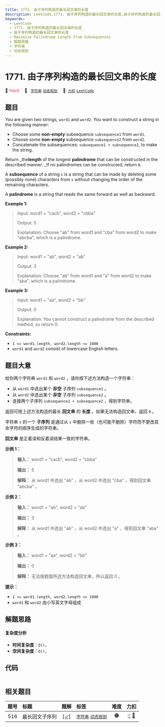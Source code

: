 ```yaml
---
title: 1771. 由子序列构造的最长回文串的长度
description: LeetCode,1771. 由子序列构造的最长回文串的长度,由子序列构造的最长回文串的长度,Maximize Palindrome Length From Subsequences,解题思路,字符串,动态规划
keywords:
  - LeetCode
  - 1771. 由子序列构造的最长回文串的长度
  - 由子序列构造的最长回文串的长度
  - Maximize Palindrome Length From Subsequences
  - 解题思路
  - 字符串
  - 动态规划
---
```


# 1771. 由子序列构造的最长回文串的长度

🔴 <font color=#ff334b>Hard</font>&emsp; 🔖&ensp; [`字符串`](/tag/string.md) [`动态规划`](/tag/dynamic-programming.md)&emsp; 🔗&ensp;[`力扣`](https://leetcode.cn/problems/maximize-palindrome-length-from-subsequences) [`LeetCode`](https://leetcode.com/problems/maximize-palindrome-length-from-subsequences)

## 题目

You are given two strings, `word1` and `word2`. You want to construct a string
in the following manner:

  * Choose some **non-empty** subsequence `subsequence1` from `word1`.
  * Choose some **non-empty** subsequence `subsequence2` from `word2`.
  * Concatenate the subsequences: `subsequence1 + subsequence2`, to make the string.

Return _the**length** of the longest **palindrome** that can be constructed in
the described manner. _If no palindromes can be constructed, return `0`.

A **subsequence** of a string `s` is a string that can be made by deleting
some (possibly none) characters from `s` without changing the order of the
remaining characters.

A **palindrome** is a string that reads the same forward as well as backward.



**Example 1:**

> Input: word1 = "cacb", word2 = "cbba"
> 
> Output: 5
> 
> Explanation: Choose "ab" from word1 and "cba" from word2 to make "abcba", which is a palindrome.

**Example 2:**

> Input: word1 = "ab", word2 = "ab"
> 
> Output: 3
> 
> Explanation: Choose "ab" from word1 and "a" from word2 to make "aba", which is a palindrome.

**Example 3:**

> Input: word1 = "aa", word2 = "bb"
> 
> Output: 0
> 
> Explanation: You cannot construct a palindrome from the described method, so return 0.



**Constraints:**

  * `1 <= word1.length, word2.length <= 1000`
  * `word1` and `word2` consist of lowercase English letters.


## 题目大意

给你两个字符串 `word1` 和 `word2` ，请你按下述方法构造一个字符串：

  * 从 `word1` 中选出某个 **非空** 子序列 `subsequence1` 。
  * 从 `word2` 中选出某个 **非空** 子序列 `subsequence2` 。
  * 连接两个子序列 `subsequence1 + subsequence2` ，得到字符串。

返回可按上述方法构造的最长 **回文串** 的 **长度** 。如果无法构造回文串，返回 `0` 。

字符串 `s` 的一个 **子序列** 是通过从 `s` 中删除一些（也可能不删除）字符而不更改其余字符的顺序生成的字符串。

**回文串** 是正着读和反着读结果一致的字符串。

**示例 1：**

> 
> 
> 
> 
> 
> **输入：** word1 = "cacb", word2 = "cbba"
> 
> **输出：** 5
> 
> **解释：** 从 word1 中选出 "ab" ，从 word2 中选出 "cba" ，得到回文串 "abcba" 。

**示例 2：**

> 
> 
> 
> 
> 
> **输入：** word1 = "ab", word2 = "ab"
> 
> **输出：** 3
> 
> **解释：** 从 word1 中选出 "ab" ，从 word2 中选出 "a" ，得到回文串 "aba" 。

**示例 3：**

> 
> 
> 
> 
> 
> **输入：** word1 = "aa", word2 = "bb"
> 
> **输出：** 0
> 
> **解释：** 无法按题面所述方法构造回文串，所以返回 0 。

**提示：**

  * `1 <= word1.length, word2.length <= 1000`
  * `word1` 和 `word2` 由小写英文字母组成


## 解题思路

#### 复杂度分析

- **时间复杂度**：`O()`，
- **空间复杂度**：`O()`，

## 代码

```javascript

```

## 相关题目

<!-- prettier-ignore -->
| 题号 | 标题 | 题解 | 标签 | 难度 | 力扣 |
| :------: | :------ | :------: | :------ | :------: | :------: |
| 516 | 最长回文子序列 | [[✓]](/problem/0516.md) |  [`字符串`](/tag/string.md) [`动态规划`](/tag/dynamic-programming.md) | 🟠 | [🀄️](https://leetcode.cn/problems/longest-palindromic-subsequence) [🔗](https://leetcode.com/problems/longest-palindromic-subsequence) |